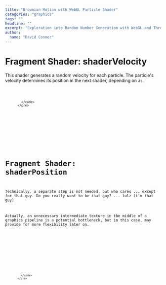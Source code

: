 ```yaml
---
title: "Brownian Motion with WebGL Particle Shader"
categories: "graphics"
tags: ""
headline: ""
excerpt: "Exploration into Random Number Generation with WebGL and ThreeJS"
author:
  name: "David Conner"
---
```


# Fragment Shader: shaderVelocity

This shader generates a random velocity for each particle. The particle's
velocity determines its position in the next shader, depending on `∂t`.

<p>
  <figure class="highlight">
    <pre>
      <code id="codeShaderVelocity" class="language-c" data-lang="c">

      </code>
    </pre>
  </figure>
</p>

<script type="x-shader/x-fragment" id="shaderVelocity">
  uniform float randomStepSeed;
  uniform float deltaT;

  void main() {
    vec2 uv = (gl_FragCoord.xy / resolution.xy);
    vec4 texel = texture2D(texRandom, uv);

    vec2 texelCoords[4];
    texelCoords[0] = mod(gl_FragCoord.xy + vec2( 0.0, -1.0), resolution.xy) / resolution.xy;
    texelCoords[1] = mod(gl_FragCoord.xy + vec2( 1.0,  0.0), resolution.xy) / resolution.xy;
    texelCoords[2] = mod(gl_FragCoord.xy + vec2( 0.0,  1.0), resolution.xy) / resolution.xy;
    texelCoords[3] = mod(gl_FragCoord.xy + vec2(-1.0,  1.0), resolution.xy) / resolution.xy;

    vec4 texels[4];
    texels[0] = texture2D(texRandom, texelCoords[0]);
    texels[1] = texture2D(texRandom, texelCoords[1]);
    texels[2] = texture2D(texRandom, texelCoords[2]);
    texels[3] = texture2D(texRandom, texelCoords[3]);

    vec4 newTexel = fract(3.0 * texel -
      fract(5.0  * texels[0]) +
      fract(7.0  * texels[1]) -
      fract(11.0 * texels[2]) +
      fract(13.0 * texels[3] * randomStepSeed));

    gl_FragColor = vec4(newTexel.x, newTexel.y, newTexel.z, 1.0);
</script>

# Fragment Shader: shaderPosition

Technically, a separate step is not needed, but who cares ... except
for that guy. Do you really want to be that guy? ... lulz (i'm that guy)

Actually, an unnecessary intermediate texture in the middle of a graphics
pipeline is a potential bottleneck, but in this case, may provide for
more flexibility later on.

<p>
  <figure class="highlight">
    <pre>
      <code id="codeShaderPosition" class="language-c" data-lang="c">

      </code>
    </pre>
  </figure>
</p>

<script type="x-shader/x-fragment" id="shaderPosition">
  uniform float randomStepSeed;
  uniform float deltaT;

  void main() {

  }
</script>

<script src="/js/three/GPUComputeRenderer.js" type="text/javascript"></script>
<script src="/js/3d/2017-01-08-brownian-motion-with-webgl-particle-shader.js" type="text/javascript"></script>

<script type="text/javascript">
  function pasteShaderToCodeBlock(shaderId, codeBlockId) {
    var shaderCode = document.getElementById(shaderId).textContent;
    var processedCode = '<span class="p">' +
        shaderCode .split('\n').join('</span>\n<span class="p">') +
        '</span>';
    document.getElementById(codeBlockId).innerHTML = processedCode;
  }
</script>
